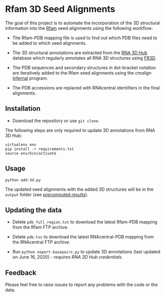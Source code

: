 # Rfam 3D Seed Alignments

The goal of this project is to automate the incorporation of the 3D structural information into the [Rfam](https://rfam.org) seed alignments using the following workflow:

- The Rfam-PDB mapping file is used to find out which PDB files need to be added to which seed alignments.

- The 3D structural annotations are extracted from the [RNA 3D Hub](http://rna.bgsu.edu) database which regularly annotates all RNA 3D structures using [FR3D](http://rna.bgsu.edu/FR3D).

- The PDB sequences and secondary structures in dot-bracket notation are iteratively added to the Rfam seed alignments using the _cmalign_ [Infernal](http://eddylab.org/Infernal) program.

- The PDB accessions are replaced with RNAcentral identifiers in the final alignments.

## Installation

- Download the repository or use `git clone`.

The following steps are only required to update 3D annotations from RNA 3D Hub:

```
virtualenv env
pip install -r requirements.txt
source env/bin/activate
```

## Usage

```
python add-3d.py
```

The updated seed alignments with the added 3D structures will be in the `output` folder (see [precomputed results](./output)).

## Updating the data

- Delete `pdb_full_region.txt` to download the latest Rfam-PDB mapping from the Rfam FTP archive.

- Delete `pdb.tsv` to download the latest RNAcentral-PDB mapping from the RNAcentral FTP archive.

- Run `python export-basepairs.py` to update 3D annotations (last updated on June 16, 2020) - _requires RNA 3D Hub credentials_.

## Feedback

Please feel free to raise issues to report any problems with the code or the data.
